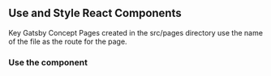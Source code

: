 ## Use and Style React Components
Key Gatsby Concept
Pages created in the src/pages directory use the name of the file as the route for the page.
### Use the <Link> component